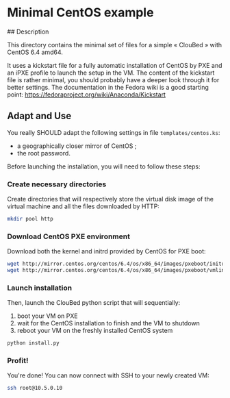 Minimal CentOS example 
======================

## Description

This directory contains the minimal set of files for a simple « ClouBed » with
CentOS 6.4 amd64.

It uses a kickstart file for a fully automatic installation of CentOS by PXE and
an iPXE profile to launch the setup in the VM. The content of the kickstart file
is rather minimal, you should probably have a deeper look through it for better
settings. The documentation in the Fedora wiki is a good starting point:
https://fedoraproject.org/wiki/Anaconda/Kickstart

## Adapt and Use

You really SHOULD adapt the following settings in file `templates/centos.ks`:

* a geographically closer mirror of CentOS ;
* the root password.

Before launching the installation, you will need to follow these steps:

### Create necessary directories

Create directories that will respectively store the virtual disk image of the
virtual machine and all the files downloaded by HTTP:

```sh
mkdir pool http
```
### Download CentOS PXE environment

Download both the kernel and initrd provided by CentOS for PXE boot:

```sh
wget http://mirror.centos.org/centos/6.4/os/x86_64/images/pxeboot/initrd.img -O http/initrd.img
wget http://mirror.centos.org/centos/6.4/os/x86_64/images/pxeboot/vmlinuz -O http/vmlinuz
```

### Launch installation

Then, launch the ClouBed python script that will sequentially:

1. boot your VM on PXE
2. wait for the CentOS installation to finish and the VM to shutdown 
3. reboot your VM on the freshly installed CentOS system

```sh
python install.py
```

### Profit!

You're done! You can now connect with SSH to your newly created VM:

```sh
ssh root@10.5.0.10
```
